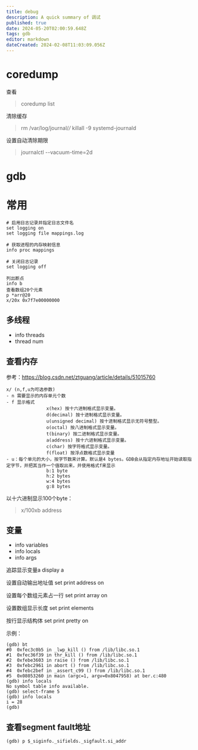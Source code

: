 ```yaml
---
title: debug
description: A quick summary of 调试
published: true
date: 2024-05-20T02:00:59.648Z
tags: gdb
editor: markdown
dateCreated: 2024-02-08T11:03:09.056Z
---
```


coredump
===
查看
>coredump list

清除缓存
>rm /var/log/journal/*/*
killall -9 systemd-journald

设置自动清除期限
>journalctl --vacuum-time=2d

# gdb
# 常用
```
# 启用日志记录并指定日志文件名
set logging on
set logging file mappings.log

# 获取进程的内存映射信息
info proc mappings

# 关闭日志记录
set logging off

列出断点
info b
查看数组20个元素
p *arr@20
x/20x 0x7f7e00000000
```

多线程
---
- info threads
- thread num

查看内存
---
参考：https://blog.csdn.net/ztguang/article/details/51015760
```
x/ (n,f,u为可选参数)
- n 需要显示的内存单元个数
- f 显示格式
               x(hex) 按十六进制格式显示变量。
               d(decimal) 按十进制格式显示变量。
               u(unsigned decimal) 按十进制格式显示无符号整型。
               o(octal) 按八进制格式显示变量。
               t(binary) 按二进制格式显示变量。
               a(address) 按十六进制格式显示变量。
               c(char) 按字符格式显示变量。
               f(float) 按浮点数格式显示变量
- u：每个单元的大小，按字节数来计算。默认是4 bytes。GDB会从指定内存地址开始读取指定字节，并把其当作一个值取出来，并使用格式f来显示
               b:1 byte
               h:2 bytes
               w:4 bytes
               g:8 bytes
```

以十六进制显示100个byte：
>x/100xb address

变量
---
- info variables 
- info locals
- info args

追踪显示变量a
display a

设置自动输出地址值
set print address on

设置每个数组元素占一行
set print array on

设置数组显示长度
set print elements

按行显示结构体
set print pretty on

示例：
```
(gdb) bt
#0  0xfec3c0b5 in _lwp_kill () from /lib/libc.so.1
#1  0xfec36f39 in thr_kill () from /lib/libc.so.1
#2  0xfebe3603 in raise () from /lib/libc.so.1
#3  0xfebc2961 in abort () from /lib/libc.so.1
#4  0xfebc2bef in _assert_c99 () from /lib/libc.so.1
#5  0x08053260 in main (argc=1, argv=0x8047958) at ber.c:480
(gdb) info locals
No symbol table info available.
(gdb) select-frame 5
(gdb) info locals
i = 28
(gdb) 
```

查看segment fault地址
---
```
(gdb) p $_siginfo._sifields._sigfault.si_addr
```